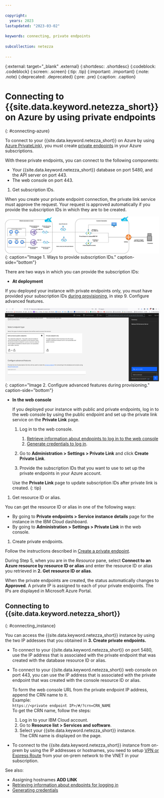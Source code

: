 ```yaml
---

copyright:
  years: 2023
lastupdated: "2023-03-02"

keywords: connecting, private endpoints

subcollection: netezza

---
```

{:external: target="_blank" .external}
{:shortdesc: .shortdesc}
{:codeblock: .codeblock}
{:screen: .screen}
{:tip: .tip}
{:important: .important}
{:note: .note}
{:deprecated: .deprecated}
{:pre: .pre}
{:caption: .caption}

# Connecting to {{site.data.keyword.netezza_short}} on Azure by using private endpoints
{: #connecting-azure}

To connect to your {{site.data.keyword.netezza_short}} on Azure by using [Azure PrivateLink](https://learn.microsoft.com/en-us/azure/private-link/private-link-service-overview)), you must create [private endpoints](https://learn.microsoft.com/en-us/azure/private-link/private-endpoint-overview) in your Azure subscriptions.

With these private endpoints, you can connect to the following components:

- Your {{site.data.keyword.netezza_short}} database on port 5480, and the API server on port 443.
- The web console on port 443.

1. Get subscription IDs.

When you create your private endpoint connection, the private link service must approve the request. Your request is approved automatically if you provide the subscription IDs in which they are to be created.

![Providing subscription IDs](../images/conn_wc_d.png){: caption="Image 1. Ways to provide subscription IDs." caption-side="bottom"}

There are two ways in which you can provide the subscription IDs:  

- **At deployment**  

If you deployed your instance with private endpoints only, you must have provided your subscription IDs [during provisioning](/docs/netezza?topic=netezza-getstarted), in step 9. Configure advanced features.  

![Connecting to {{site.data.keyword.netezza_short}}](../images/connecting2.png){: caption="Image 2. Configure advanced features during provisioning." caption-side="bottom"}

- **In the web console**

   If you deployed your instance with public and private endpoints, log in to the web console by using the public endpoint and set up the private link service on the **Private Link** page.  

   1. Log in to the web console.  

      1. [Retrieve information about endpoints to log in to the web console](/docs/netezza?topic=netezza-next-endpoints)
      1. [Generate credentials to log in](/docs/netezza?topic=netezza-generate-credentials).

   1. Go to **Administration > Settings > Private Link** and click **Create Private Link**.
   1. Provide the subscription IDs that you want to use to set up the private endpoints in your Azure account.  

   Use the **Private Link** page to update subscription IDs after private link is created.
   {: tip}

1. Get resource ID or alias.

You can get the resource ID or alias in one of the following ways:

- By going to **Private endpoints > Service instance details** page for the instance in the IBM Cloud dashboard.
- By going to **Administration > Settings > Private Link** in the web console.

1. Create private endpoints.

Follow the instructions described in [Create a private endpoint](https://learn.microsoft.com/en-us/azure/private-link/create-private-endpoint-portal?tabs=dynamic-ip#create-a-private-endpoint).  

During Step 5, when you are in the _Resource_ pane, select **Connect to an Azure resource by resource ID or alias** and enter the resource ID or alias you retrieved in **2. Get resource ID or alias**.

When the private endpoints are created, the status automatically changes to **Approved**. A private IP is assigned to each of your private endpoints. The IPs are displayed in Microsoft Azure Portal.

## Connecting to {{site.data.keyword.netezza_short}}
{: #connecting_instance}

You can access the {{site.data.keyword.netezza_short}} instance by using the two IP addesses that you obtained in **3. Create private endpoints.**

- To connect to your {{site.data.keyword.netezza_short}} on port 5480, use the IP address that is associated with the private endpoint that was created with the database resource ID or alias.

- To connect to your {{site.data.keyword.netezza_short}} web console on port 443, you can use the IP address that is associated with the private endpoint that was created with the console resource ID or alias.  

   To form the web console URL from the private endpoint IP address, append the CRN name to it.  
   Example:  
   `https://<private endpoint IP>/#/?crn=CRN_NAME`  
   To get the CRN name, follow the steps:

   1. Log in to your IBM Cloud account.
   1. Go to **Resource list > Services and software**.
   1. Select your {{site.data.keyword.netezza_short}} instance.  
      The CRN name is displayed on the page.

- To connect to the {{site.data.keyword.netezza_short}} instance from on-prem by using the IP addresses or hostnames, you need to setup [VPN or Express Route](https://learn.microsoft.com/en-us/azure/architecture/reference-architectures/hybrid-networking/) from your on-prem network to the VNET in your subscription.

See also:
- Assigning hostnames **ADD LINK**
- [Retrieving information about endpoints for logging in](/docs/netezza?topic=netezza-next-endpoints)
- [Generating credentials](/docs/netezza?topic=netezza-generate-credentials)